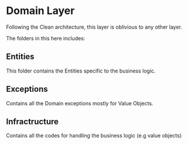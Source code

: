 # Domain Layer

Following the Clean architecture, this layer is oblivious to any other layer.

The folders in this here includes:

## Entities

This folder contains the Entities specific to the business logic. 

## Exceptions

Contains all the Domain exceptions mostly for Value Objects.

## Infractructure

Contains all the codes for handling the business logic (e.g value objects)

